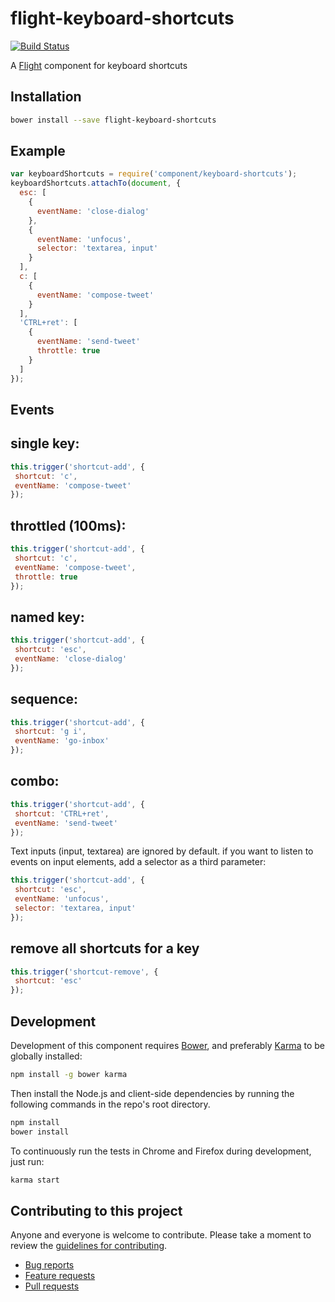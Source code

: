# flight-keyboard-shortcuts

[![Build Status](https://secure.travis-ci.org/tbrd/flight-keyboard-shortcuts.png)](http://travis-ci.org/tbrd/flight-keyboard-shortcuts)

A [Flight](https://github.com/flightjs/flight) component for keyboard shortcuts

## Installation

```bash
bower install --save flight-keyboard-shortcuts
```

## Example

```javascript
var keyboardShortcuts = require('component/keyboard-shortcuts');
keyboardShortcuts.attachTo(document, {
  esc: [
    {
      eventName: 'close-dialog'
    },
    {
      eventName: 'unfocus',
      selector: 'textarea, input'
    }
  ],
  c: [
    {
      eventName: 'compose-tweet'
    }
  ],
  'CTRL+ret': [
    {
      eventName: 'send-tweet'
      throttle: true
    }
  ]
});
```

## Events

## single key:
```javascript
this.trigger('shortcut-add', {
 shortcut: 'c',
 eventName: 'compose-tweet'
});
```

## throttled (100ms):
```javascript
this.trigger('shortcut-add', {
 shortcut: 'c',
 eventName: 'compose-tweet',
 throttle: true
});
```

## named key:
```javascript
this.trigger('shortcut-add', {
 shortcut: 'esc',
 eventName: 'close-dialog'
});
```

## sequence:
```javascript
this.trigger('shortcut-add', {
 shortcut: 'g i',
 eventName: 'go-inbox'
});
```

## combo:
```javascript
this.trigger('shortcut-add', {
 shortcut: 'CTRL+ret',
 eventName: 'send-tweet'
});
```

Text inputs (input, textarea) are ignored by default. if you want to listen to events on input
elements, add a selector as a third parameter:

```javascript
this.trigger('shortcut-add', {
 shortcut: 'esc',
 eventName: 'unfocus',
 selector: 'textarea, input'
});
```

## remove all shortcuts for a key
```javascript
this.trigger('shortcut-remove', {
 shortcut: 'esc'
});
```

## Development

Development of this component requires [Bower](http://bower.io), and preferably
[Karma](http://karma-runner.github.io) to be globally installed:

```bash
npm install -g bower karma
```

Then install the Node.js and client-side dependencies by running the following
commands in the repo's root directory.

```bash
npm install
bower install
```

To continuously run the tests in Chrome and Firefox during development, just run:

```bash
karma start
```

## Contributing to this project

Anyone and everyone is welcome to contribute. Please take a moment to
review the [guidelines for contributing](CONTRIBUTING.md).

* [Bug reports](CONTRIBUTING.md#bugs)
* [Feature requests](CONTRIBUTING.md#features)
* [Pull requests](CONTRIBUTING.md#pull-requests)
